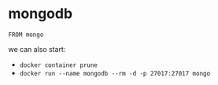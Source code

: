 # mongodb 

```
FROM mongo
```

we can also start:

- `docker container prune`
- `docker run --name mongodb --rm -d -p 27017:27017 mongo`
